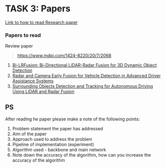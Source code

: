 # TASK 3: Papers
[Link to how to read Research paper](https://saiamrit.github.io/technical-blog/research/reading_papers/2021/07/31/read-papers.html)

### Papers to read

Review paper
> https://www.mdpi.com/1424-8220/20/7/2068

1. [Bi-LRFusion: Bi-Directional LiDAR-Radar Fusion for 3D Dynamic Object Detection](papers/Wang_Bi-LRFusion_Bi-Directional_LiDAR-Radar_Fusion_for_3D_Dynamic_Object_Detection_CVPR_2023_paper.pdf)
2. [Radar and Camera Early Fusion for Vehicle Detection in Advanced Driver Assistance Systems](papers/Radar%20and%20Camera%20Early%20Fusion%20for%20Vehicle%20Detection%20in%20Advanced%20Driver%20Assistance%20Systems.pdf)
3. [Surrounding Objects Detection and Tracking for Autonomous Driving Using LiDAR and Radar Fusion](papers/s10033-021-00630-y.pdf)

## PS
After reading he paper please make a note of the following points:
1. Problem statement the paper has addressed
2. Aim of the paper
3. Approach used to address the problem
4. Pipeline of implementation (experiment)
5. Algorithm used - backbone and main network 
6. Note down the accuracy of the algorithm, how can you increase the accuracy of the algorithm
